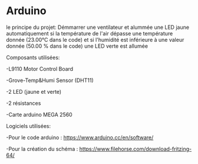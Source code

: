 # Arduino
le principe du projet: Démmarrer une ventilateur et alummée une LED jaune automatiquement si la température de l'air dépasse une température donnée (23.00°C dans le code) et si l'humidité est inférieure à une valeur donnée (50.00 % dans le code) une LED verte est allumée


Composants utilisées:

-L9110 Motor Control Board

-Grove-Temp&Humi Sensor (DHT11)

-2 LED (jaune et verte)

-2 résistances

-Carte arduino MEGA 2560


Logiciels utilisées:

-Pour le code arduino : https://www.arduino.cc/en/software/

-Pour la création du schéma : https://www.filehorse.com/download-fritzing-64/


